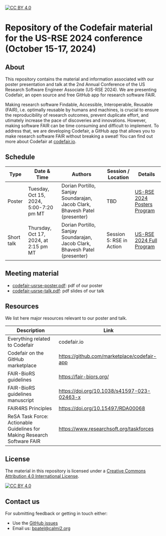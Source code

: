 [![CC BY 4.0][cc-by-shield]][cc-by]

[cc-by]: http://creativecommons.org/licenses/by/4.0/
[cc-by-shield]: https://img.shields.io/badge/License-CC%20BY%204.0-lightgrey.svg
[cc-by-image]: https://i.creativecommons.org/l/by/4.0/88x31.png

# Repository of the Codefair material for the US-RSE 2024 conference (October 15-17, 2024)

## About

This repository contains the material and information associated with our poster presentation and talk at the 2nd Annual Conference of the US Research Software Engineer Associate (US-RSE 2024). We are presenting Codefair, an open source and free GitHub app for research software FAIR.

Making research software Findable, Accessible, Interoperable, Reusable (FAIR), i.e. optimally reusable by humans and machines, is crucial to ensure the reproducibility of research outcomes, prevent duplicate effort, and utimately increase the pace of discoveries and innovations. However, making software FAIR can be time consuming and difficult to implement. To address that, we are developing Codefair, a GitHub app that allows you to make research software FAIR without breaking a sweat! You can find out more about Codefair at [codefair.io](https://codefair.io/).

## Schedule

| Type            | Date & Time             | Authors                          | Session / Location                                              | Details |
| --------------- | -----------------|--------------------------------- |------------------------------------------------------ |------------------- |
| Poster          |  Tuesday, Oct 15, 2024, 5:00-7:20 pm MT | Dorian Portillo, Sanjay Soundarajan, Jacob Clark, Bhavesh Patel (presenter) | TBD  |[US-RSE 2024 Posters Program](https://us-rse.org/usrse24/program/posters/) |
| Short talk      |  Thursday, Oct 17, 2024, at 2:15 pm MT | Dorian Portillo, Sanjay Soundarajan, Jacob Clark, Bhavesh Patel (presenter)| Session 5: RSE in Action | [US-RSE 2024 Full Program](https://us-rse.org/usrse24/program/) |


## Meeting material

- [codefair-usrse-poster.pdf](codefair-usrse-poster.pdf): pdf of our poster
- [codefair-usrse-talk.pdf](codefair-usrse-presentation.pdf): pdf slides of our talk

## Resources

We list here major resources relevant to our poster and talk.

| Description                                         | Link                                                              |
| --------------------------------------------------  | ----------------------------------------------------------------- |
| Everything related to Codefair                         | codefair.io |
| Codefair on the GitHub marketplace                         | https://github.com/marketplace/codefair-app |
| FAIR-BioRS guidelines                           | https://fair-biors.org/ |
| FAIR-BioRS guidelines manuscript                          | https://doi.org/10.1038/s41597-023-02463-x |
| FAIR4RS Principles                          | https://doi.org/10.15497/RDA00068 |
| ReSA Task Force: Actionable Guidelines for Making Research Software FAIR                          | https://www.researchsoft.org/taskforces |


## License
The material in this repository is licensed under a
[Creative Commons Attribution 4.0 International License][cc-by].

[![CC BY 4.0][cc-by-image]][cc-by]

## Contact us
For submitting feedback or getting in touch either:
- Use the [GitHub issues](https://github.com/fairdataihub/codefair-USRSE-2024/issues) 
- Email us: bpatel@calmi2.org

